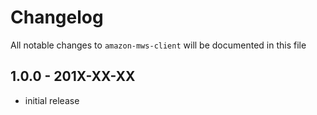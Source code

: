 # Changelog

All notable changes to `amazon-mws-client` will be documented in this file

## 1.0.0 - 201X-XX-XX

- initial release
